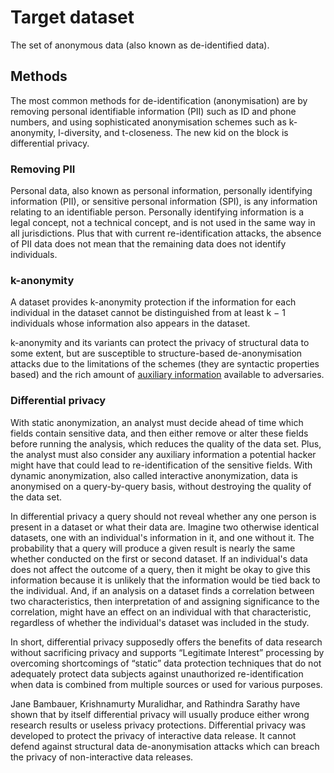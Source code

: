 # Target dataset

The set of anonymous data (also known as de-identified data). 

## Methods

The most common methods for de-identification (anonymisation) are by removing personal identifiable information (PII) such as ID and phone numbers, and using sophisticated anonymisation schemes such as k-anonymity, l-diversity, and t-closeness. The new kid on the block is differential privacy.

### Removing PII

Personal data, also known as personal information, personally identifying information (PII), or sensitive personal information (SPI), is any information relating to an identifiable person. Personally identifying information is a legal concept, not a technical concept, and is not used in the same way in all jurisdictions. Plus that with current re-identification attacks, the absence of PII data does not mean that the remaining data does not identify individuals.

### k-anonymity

A dataset provides k-anonymity protection if the information for each individual in the dataset cannot be distinguished from at least k − 1 individuals whose information also appears in the dataset.

k-anonymity and its variants can protect the privacy of structural data to some extent, but are susceptible to structure-based de-anonymisation attacks due to the limitations of the schemes (they are syntactic properties based) and the rich amount of [auxiliary information](Auxiliary-information.md) available to adversaries.

### Differential privacy

With static anonymization, an analyst must decide ahead of time which fields contain sensitive data, and then either remove or alter these fields before running the analysis, which reduces the quality of the data set. Plus, the analyst must also consider any auxiliary information a potential hacker might have that could lead to re-identification of the sensitive fields. With dynamic anonymization, also called interactive anonymization, data is anonymised on a query-by-query basis, without destroying the quality of the data set.

In differential privacy a query should not reveal whether any one person is present in a dataset or what their data are. Imagine two otherwise identical datasets, one with an individual's information in it, and one without it. The probability that a query will produce a given result is nearly the same whether conducted on the first or second dataset. If an individual's data does not affect the outcome of a query, then it might be okay to give this information because it is unlikely that the information would be tied back to the individual. And, if an analysis on a dataset finds a correlation between two characteristics, then interpretation of and assigning significance to the correlation, might have an effect on an individual with that characteristic, regardless of whether the individual's dataset was included in the study.

In short, differential privacy supposedly offers the benefits of data research without sacrificing privacy and supports “Legitimate Interest” processing by overcoming shortcomings of “static” data protection techniques that do not adequately protect data subjects against unauthorized re-identification when data is combined from multiple sources or used for various purposes.

Jane Bambauer, Krishnamurty Muralidhar, and Rathindra Sarathy have shown that by itself differential privacy will usually produce either wrong research results or useless privacy protections. Differential privacy was developed to protect the privacy of interactive data release. It cannot defend against structural data de-anonymisation attacks which can breach the privacy of non-interactive data releases.

